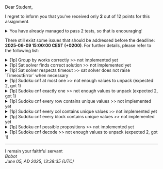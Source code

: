 Dear Student,

I regret to inform you that you've received only **2** out of 12 points for this assignment.
<details><summary>You have already managed to pass 2 tests, so that is encouraging!</summary>&emsp;☑&nbsp;[1p]&nbsp;Sudoku&nbsp;cnf&nbsp;post&nbsp;init<br>&emsp;☑&nbsp;[1p]&nbsp;Sudoku&nbsp;cnf&nbsp;at&nbsp;least&nbsp;one</details>

There still exist some issues that should be addressed before the deadline: **2025-06-09 15:00:00 CEST (+0200)**. For further details, please refer to the following list:

<details><summary>[1p] Group by works correctly &gt;&gt; not implemented yet</summary></details>
<details><summary>[1p] Sat solver finds correct solution &gt;&gt; not implemented yet</summary></details>
<details><summary>[1p] Sat solver respects timeout &gt;&gt; sat solver does not raise `TimeoutError` when necessary</summary></details>
<details><summary>[1p] Sudoku cnf at most one &gt;&gt; not enough values to unpack (expected 2, got 1)</summary></details>
<details><summary>[1p] Sudoku cnf exactly one &gt;&gt; not enough values to unpack (expected 2, got 1)</summary></details>
<details><summary>[1p] Sudoku cnf every row contains unique values &gt;&gt; not implemented yet</summary></details>
<details><summary>[1p] Sudoku cnf every col contains unique values &gt;&gt; not implemented yet</summary></details>
<details><summary>[1p] Sudoku cnf every block contains unique values &gt;&gt; not implemented yet</summary></details>
<details><summary>[1p] Sudoku cnf possible propositions &gt;&gt; not implemented yet</summary></details>
<details><summary>[1p] Sudoku cnf decode &gt;&gt; not enough values to unpack (expected 2, got 1)</summary></details>

-----------
I remain your faithful servant\
_Bobot_\
_June 05, AD 2025, 13:38:35 (UTC)_